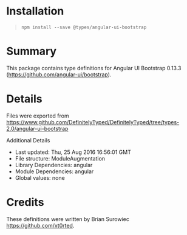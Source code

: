# Installation
> `npm install --save @types/angular-ui-bootstrap`

# Summary
This package contains type definitions for Angular UI Bootstrap 0.13.3 (https://github.com/angular-ui/bootstrap).

# Details
Files were exported from https://www.github.com/DefinitelyTyped/DefinitelyTyped/tree/types-2.0/angular-ui-bootstrap

Additional Details
 * Last updated: Thu, 25 Aug 2016 16:56:01 GMT
 * File structure: ModuleAugmentation
 * Library Dependencies: angular
 * Module Dependencies: angular
 * Global values: none

# Credits
These definitions were written by Brian Surowiec <https://github.com/xt0rted>.
